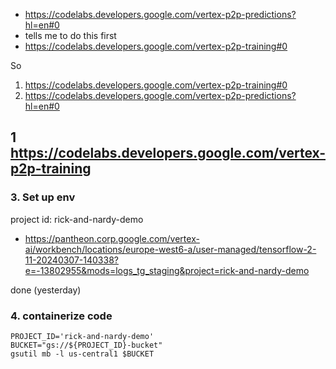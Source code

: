 
* https://codelabs.developers.google.com/vertex-p2p-predictions?hl=en#0
* tells me to do this first
* https://codelabs.developers.google.com/vertex-p2p-training#0


So

1. https://codelabs.developers.google.com/vertex-p2p-training#0
2. https://codelabs.developers.google.com/vertex-p2p-predictions?hl=en#0


## 1 https://codelabs.developers.google.com/vertex-p2p-training

### 3. Set up env

project id: rick-and-nardy-demo
* https://pantheon.corp.google.com/vertex-ai/workbench/locations/europe-west6-a/user-managed/tensorflow-2-11-20240307-140338?e=-13802955&mods=logs_tg_staging&project=rick-and-nardy-demo

done (yesterday)

### 4. containerize code

```
PROJECT_ID='rick-and-nardy-demo'
BUCKET="gs://${PROJECT_ID}-bucket"
gsutil mb -l us-central1 $BUCKET
```
